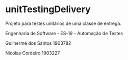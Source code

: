 # unitTestingDelivery
Projeto para testes unitários de uma classe de entrega.


Engenharia de Software - ES-19 - Automação de Testes

Guilherme dos Santos	1903782 

Nicolas Cordeiro		1903227
